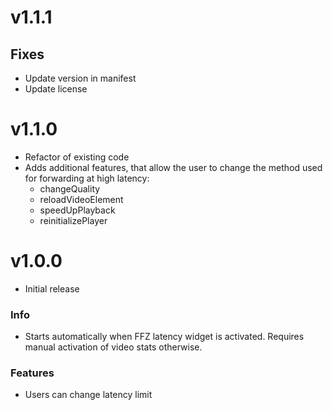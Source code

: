# v1.1.1
## Fixes
- Update version in manifest
- Update license

# v1.1.0
- Refactor of existing code
- Adds additional features, that allow the user to change the method used for forwarding at high latency:
    - changeQuality
    - reloadVideoElement
    - speedUpPlayback
    - reinitializePlayer
# v1.0.0
- Initial release
### Info
- Starts automatically when FFZ latency widget is activated. Requires manual activation of video stats otherwise.
### Features
- Users can change latency limit
